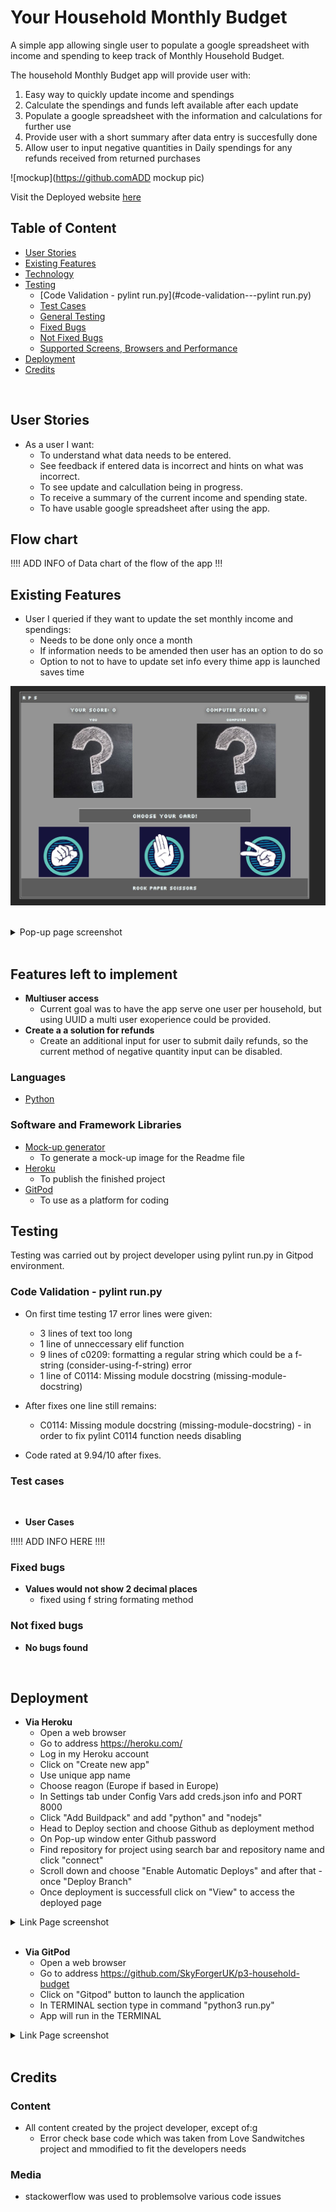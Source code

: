 
# Your Household Monthly Budget
A simple app allowing single user to populate a google spreadsheet with income and spending to keep track of Monthly Household Budget.

The household Monthly Budget app will provide user with:

1. Easy way to quickly update income and spendings
2. Calculate the spendings and funds left available after each update
3. Populate a google spreadsheet with the information and calculations for further use
4. Provide user with a short summary after data entry is succesfully done
5. Allow user to input negative quantities in Daily spendings for any refunds received from returned purchases

![mockup](https://github.comADD mockup pic)

Visit the Deployed website [here](https://skyforgeruk.github.io/Project_2_RPSSL/)
## Table of Content
- [User Stories](#user-stories)
- [Existing Features](#existing-features)
- [Technology](#technology)
- [Testing](#testing)
  - [Code Validation - pylint run.py](#code-validation---pylint run.py)
  - [Test Cases](#test-cases)
  - [General Testing](#general-testing)
  - [Fixed Bugs](#fixed-bugs)
  - [Not Fixed Bugs](#not-fixed-bugs)
  - [Supported Screens, Browsers and Performance](#supported-screens-browsers-and-performance)
- [Deployment](#deployment)
- [Credits](#credits)
<br>


## User Stories 

- As a user I want:
    - To understand what data needs to be entered.
    - See feedback if entered data is incorrect and hints on what was incorrect.
    - To see update and calcullation being in progress.
    - To receive a summary of the current income and spending state.
    - To have usable google spreadsheet after using the app.


## Flow chart

!!!! ADD INFO of Data chart of the flow of the app !!!

## Existing Features

- User I queried if they want to update the set monthly income and spendings:
    - Needs to be done only once a month
    - If information needs to be amended then user has an option to do so
    - Option to not to have to update set info every thime app is launched saves time

 ![Input choice screenshot](https://github.com/SkyForgerUK/Project_2_RPSSL/blob/main/docs/screenshot-main.jpg)

<br>
<details>
  <summary>Pop-up page screenshot</summary>

 ![Pop-up page screenshot](https://github.com/SkyForgerUK/Project_2_RPSSL/blob/main/docs/pop-up-screen.jpg)
</details>
<br>

## Features left to implement
- __Multiuser access__
    - Current goal was to have the app serve one user per household, but using UUID a multi user exoperience could be provided.
- __Create a a solution for refunds__
    - Create an additional input for user to submit daily refunds, so the current method of negative quantity input can be disabled.




### Languages

- [Python](https://en.wikipedia.org/wiki/Python_(programming_language))

### Software and Framework Libraries

- [Mock-up generator](https://websitemockupgenerator.com/)
    - To generate a mock-up image for the Readme file
- [Heroku](https://heroku.com/)
    - To publish the finished project
- [GitPod](https://www.gitpod.io/)
    - To use as a platform for coding

## Testing
Testing was carried out by project developer using pylint run.py in Gitpod environment. 
### Code Validation - pylint run.py
- On first time testing 17 error lines were given:
    - 3 lines of text too long
    - 1 line of unneccessary elif function
    - 9 lines of c0209: formatting a regular string which could be a f-string (consider-using-f-string) error
    - 1 line of C0114: Missing module docstring (missing-module-docstring)

- After fixes one line still remains:
    - C0114: Missing module docstring (missing-module-docstring) - in order to fix pylint C0114 function needs disabling

- Code rated at 9.94/10 after fixes.

### Test cases 
<br>

- __User Cases__

!!!!! ADD INFO HERE !!!!
  
### Fixed bugs
- __Values would not show 2 decimal places__
    - fixed using f string formating method

 ### Not fixed bugs
 - __No bugs found__




<br >

## Deployment
- __Via Heroku__
    - Open a web browser
    - Go to address https://heroku.com/
    - Log in my Heroku account
    - Click on "Create new app"
    - Use unique app name
    - Choose reagon (Europe if based in Europe)
    - In Settings tab under Config Vars add creds.json info and PORT 8000 
    - Click "Add Buildpack" and add "python" and "nodejs"
    - Head to Deploy section and choose Github as deployment method
    - On Pop-up window enter Github password
    - Find repository for project using search bar and repository name and click "connect"
    - Scroll down and choose "Enable Automatic Deploys" and after that  - once "Deploy Branch"
    - Once deployment is successfull click on "View" to access the deployed page
<details>

  <summary>Link Page screenshot</summary>

   ![Published via Heroku](https://github.com/SkyForgerUK/ADD DEPLOYED PIC)
  
</details> 
<br>   

- __Via GitPod__
    - Open a web browser
    - Go to address https://github.com/SkyForgerUK/p3-household-budget
    - Click on "Gitpod" button to launch the application
    - In TERMINAL section type in command "python3 run.py"
    - App will run in the TERMINAL

<details>

  <summary>Link Page screenshot</summary>

   ![Published via GitPod](https://github.com/SkyForgerUKADD GITPOD DEPLOY PIC)
  
</details> 
<br>   

## Credits
### Content
- All content created by the project developer, except of:g
  - Error check base code which was taken from Love Sandwitches project and mmodified to fit the developers needs
### Media
- stackowerflow was used to problemsolve various code issues




